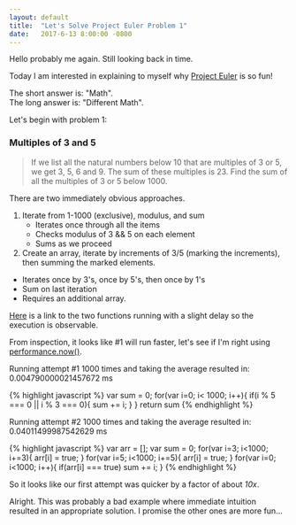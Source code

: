 ```yaml
---
layout: default
title:  "Let's Solve Project Euler Problem 1"
date:   2017-6-13 8:00:00 -0800
---
```

Hello probably me again. Still looking back in time.

Today I am interested in explaining to myself why [Project Euler](https://projecteuler.net/) is so fun!

The short answer is: "Math".<br>
The long answer is: "Different Math".

Let's begin with problem 1:

### Multiples of 3 and 5
>If we list all the natural numbers below 10 that are multiples of 3 or 5, we get 3, 5, 6 and 9. The sum of these multiples is 23.
Find the sum of all the multiples of 3 or 5 below 1000.

There are two immediately obvious approaches.

1. Iterate from 1-1000 (exclusive), modulus, and sum
   * Iterates once through all the items
   * Checks modulus of 3 && 5 on each element
   * Sums as we proceed
2. Create an array, iterate by increments of 3/5 (marking the increments), then summing the marked elements.
  * Iterates once by 3's, once by 5's, then once by 1's
  * Sum on last iteration
  * Requires an additional array.

[Here](https://hodrobond.github.io/project-euler/docs/0001_0010/0001.html) is a link to the two functions running with a slight delay so the execution is observable.

From inspection, it looks like #1 will run faster, let's see if I'm right using [performance.now()](https://developer.mozilla.org/en-US/docs/Web/API/Performance/now).

Running attempt #1 1000 times and taking the average resulted in: 0.004790000021457672 ms

  {% highlight javascript %}
    var sum = 0;
    for(var i=0; i< 1000; i++){
    if(i % 5 === 0 || i % 3 === 0){
      sum += i;
        }
    }
    return sum
  {% endhighlight %}

Running attempt #2 1000 times and taking the average resulted in: 0.04011499987542629 ms

{% highlight javascript %}
  var arr = [];
  var sum = 0;
  for(var i=3; i<1000; i+=3){
    arr[i] = true;
  }
  for(var i=5; i<1000; i+=5){
    arr[i] = true;
  }
  for(var i=0; i<1000; i++){
    if(arr[i] === true)
      sum += i;
  }
{% endhighlight %}

So it looks like our first attempt was quicker by a factor of about *10x*.

Alright. This was probably a bad example where immediate intuition resulted in an appropriate solution. I promise the other ones are more fun...

